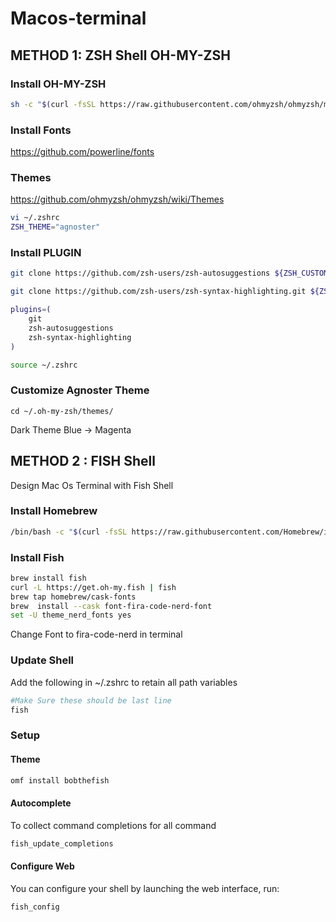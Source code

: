 # Macos-terminal
## METHOD 1: ZSH Shell OH-MY-ZSH

### Install OH-MY-ZSH
```bash
sh -c "$(curl -fsSL https://raw.githubusercontent.com/ohmyzsh/ohmyzsh/master/tools/install.sh)"
```

### Install Fonts
https://github.com/powerline/fonts


### Themes 
https://github.com/ohmyzsh/ohmyzsh/wiki/Themes
```bash
vi ~/.zshrc
ZSH_THEME="agnoster"
```

### Install PLUGIN
```bash
git clone https://github.com/zsh-users/zsh-autosuggestions ${ZSH_CUSTOM:-~/.oh-my-zsh/custom}/plugins/zsh-autosuggestions

git clone https://github.com/zsh-users/zsh-syntax-highlighting.git ${ZSH_CUSTOM:-~/.oh-my-zsh/custom}/plugins/zsh-syntax-highlighting

plugins=(
    git
    zsh-autosuggestions
    zsh-syntax-highlighting
)

source ~/.zshrc
```

### Customize Agnoster Theme
```
cd ~/.oh-my-zsh/themes/
```

Dark Theme 
Blue -> Magenta



## METHOD 2 : FISH Shell
Design Mac Os Terminal with Fish Shell

### Install Homebrew
```bash
/bin/bash -c "$(curl -fsSL https://raw.githubusercontent.com/Homebrew/install/HEAD/install.sh)"
```
### Install Fish
```bash
brew install fish
curl -L https://get.oh-my.fish | fish
brew tap homebrew/cask-fonts
brew  install --cask font-fira-code-nerd-font
set -U theme_nerd_fonts yes
```

Change Font to fira-code-nerd in terminal

### Update Shell

Add the following in ~/.zshrc to retain all path variables

```bash
#Make Sure these should be last line
fish
```

### Setup

#### Theme
```bash
omf install bobthefish
```

#### Autocomplete
To collect command completions for all command

```bash
fish_update_completions
```

#### Configure Web
You can configure your shell by launching the web interface, run:
```bash
fish_config
```

